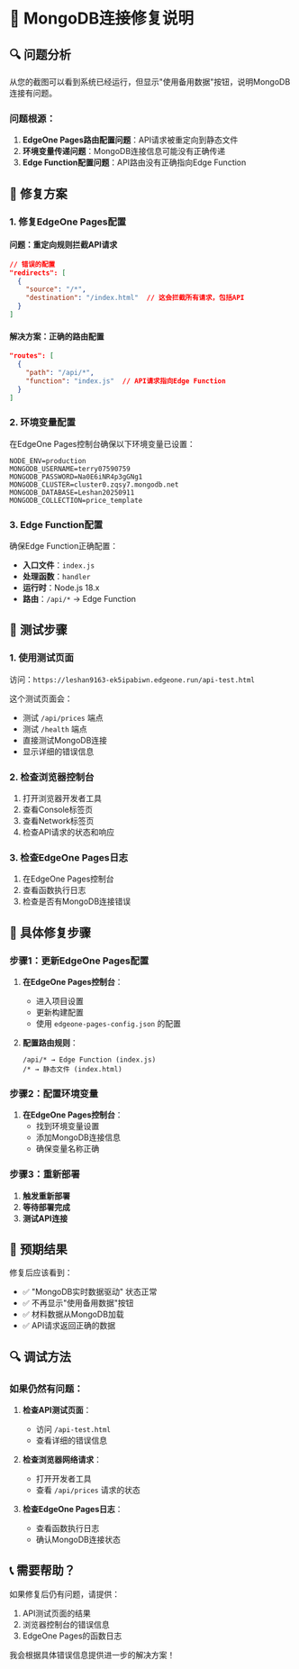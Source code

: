 # 🔧 MongoDB连接修复说明

## 🔍 问题分析

从您的截图可以看到系统已经运行，但显示"使用备用数据"按钮，说明MongoDB连接有问题。

### 问题根源：
1. **EdgeOne Pages路由配置问题**：API请求被重定向到静态文件
2. **环境变量传递问题**：MongoDB连接信息可能没有正确传递
3. **Edge Function配置问题**：API路由没有正确指向Edge Function

## 🔧 修复方案

### 1. 修复EdgeOne Pages配置

#### 问题：重定向规则拦截API请求
```json
// 错误的配置
"redirects": [
  {
    "source": "/*",
    "destination": "/index.html"  // 这会拦截所有请求，包括API
  }
]
```

#### 解决方案：正确的路由配置
```json
"routes": [
  {
    "path": "/api/*",
    "function": "index.js"  // API请求指向Edge Function
  }
]
```

### 2. 环境变量配置

在EdgeOne Pages控制台确保以下环境变量已设置：

```
NODE_ENV=production
MONGODB_USERNAME=terry07590759
MONGODB_PASSWORD=Na0E6iNR4p3gGNg1
MONGODB_CLUSTER=cluster0.zqsy7.mongodb.net
MONGODB_DATABASE=Leshan20250911
MONGODB_COLLECTION=price_template
```

### 3. Edge Function配置

确保Edge Function正确配置：
- **入口文件**：`index.js`
- **处理函数**：`handler`
- **运行时**：Node.js 18.x
- **路由**：`/api/*` → Edge Function

## 🧪 测试步骤

### 1. 使用测试页面
访问：`https://leshan9163-ek5ipabiwn.edgeone.run/api-test.html`

这个测试页面会：
- 测试 `/api/prices` 端点
- 测试 `/health` 端点
- 直接测试MongoDB连接
- 显示详细的错误信息

### 2. 检查浏览器控制台
1. 打开浏览器开发者工具
2. 查看Console标签页
3. 查看Network标签页
4. 检查API请求的状态和响应

### 3. 检查EdgeOne Pages日志
1. 在EdgeOne Pages控制台
2. 查看函数执行日志
3. 检查是否有MongoDB连接错误

## 🔧 具体修复步骤

### 步骤1：更新EdgeOne Pages配置

1. **在EdgeOne Pages控制台**：
   - 进入项目设置
   - 更新构建配置
   - 使用 `edgeone-pages-config.json` 的配置

2. **配置路由规则**：
   ```
   /api/* → Edge Function (index.js)
   /* → 静态文件 (index.html)
   ```

### 步骤2：配置环境变量

1. **在EdgeOne Pages控制台**：
   - 找到环境变量设置
   - 添加MongoDB连接信息
   - 确保变量名称正确

### 步骤3：重新部署

1. **触发重新部署**
2. **等待部署完成**
3. **测试API连接**

## 🎯 预期结果

修复后应该看到：
- ✅ "MongoDB实时数据驱动" 状态正常
- ✅ 不再显示"使用备用数据"按钮
- ✅ 材料数据从MongoDB加载
- ✅ API请求返回正确的数据

## 🔍 调试方法

### 如果仍然有问题：

1. **检查API测试页面**：
   - 访问 `/api-test.html`
   - 查看详细的错误信息

2. **检查浏览器网络请求**：
   - 打开开发者工具
   - 查看 `/api/prices` 请求的状态

3. **检查EdgeOne Pages日志**：
   - 查看函数执行日志
   - 确认MongoDB连接状态

## 📞 需要帮助？

如果修复后仍有问题，请提供：
1. API测试页面的结果
2. 浏览器控制台的错误信息
3. EdgeOne Pages的函数日志

我会根据具体错误信息提供进一步的解决方案！
